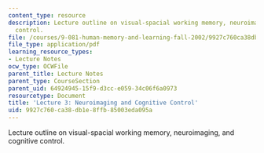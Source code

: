 ```yaml
---
content_type: resource
description: Lecture outline on visual-spacial working memory, neuroimaging, and cognitive
  control.
file: /courses/9-081-human-memory-and-learning-fall-2002/9927c760ca38db1e8ffb85003eda095a_lecnote3.pdf
file_type: application/pdf
learning_resource_types:
- Lecture Notes
ocw_type: OCWFile
parent_title: Lecture Notes
parent_type: CourseSection
parent_uid: 64924945-15f9-d3cc-e059-34c06f6a0973
resourcetype: Document
title: 'Lecture 3: Neuroimaging and Cognitive Control'
uid: 9927c760-ca38-db1e-8ffb-85003eda095a
---
```

Lecture outline on visual-spacial working memory, neuroimaging, and cognitive control.

